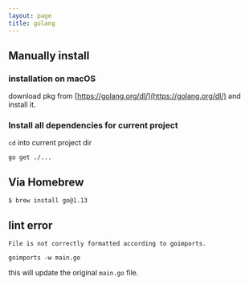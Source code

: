```yaml
---
layout: page
title: golang
---
```


## Manually install

### installation on macOS

download pkg from [https://golang.org/dl/](https://golang.org/dl/) and install it.

### Install all dependencies for current project

`cd` into current project dir

```
go get ./...
```

## Via Homebrew

```
$ brew install go@1.13
```

## lint error

```
File is not correctly formatted according to goimports.
```

```
goimports -w main.go
```

this will update the original `main.go` file.
